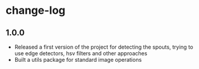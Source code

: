 # change-log

## 1.0.0

* Released a first version of the project for detecting the spouts, trying to use edge detectors, hsv filters and other approaches
* Built a utils package for standard image operations
